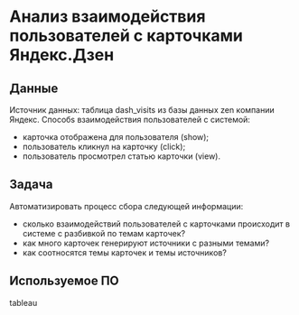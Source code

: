 # Анализ взаимодействия пользователей с карточками Яндекс.Дзен
## Данные
Источник данных: таблица dash_visits из базы данных zen компании Яндекс.
Cпособs взаимодействия пользователей с системой:
- карточка отображена для пользователя (show);
- пользователь кликнул на карточку (click);
- пользователь просмотрел статью карточки (view).
## Задача
Автоматизировать процесс сбора следующей информации: 
- сколько взаимодействий пользователей с карточками происходит в системе с разбивкой по темам карточек?
- как много карточек генерируют источники с разными темами?
- как соотносятся темы карточек и темы источников?
## Используемое ПО
tableau
